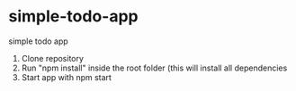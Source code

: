 # simple-todo-app
simple todo app

1. Clone repository
2. Run "npm install" inside the root folder (this will install all dependencies
3. Start app with npm start
